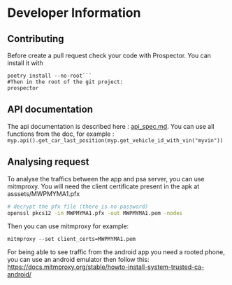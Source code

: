 # Developer Information
## Contributing

Before create a pull request check your code with Prospector.
You can install it with

```
poetry install --no-root```
#Then in the root of the git project:
prospector
```
## API documentation
The api documentation is described here : [api_spec.md](../api_spec.md).
You can use all functions from the doc, for example :
```myp.api().get_car_last_position(myp.get_vehicle_id_with_vin("myvin"))```
## Analysing request
To analyse the traffics between the app and psa server, you can use mitmproxy.
You will need the client certificate present in the apk at asssets/MWPMYMA1.pfx
```bash
# decrypt the pfx file (there is no password)
openssl pkcs12 -in MWPMYMA1.pfx -out MWPMYMA1.pem -nodes
```
Then you can use mitmproxy for example:

```
mitmproxy --set client_certs=MWPMYMA1.pem
```

For being able to see traffic from the android app you need a rooted phone, you can use an android emulator then follow this:
https://docs.mitmproxy.org/stable/howto-install-system-trusted-ca-android/

